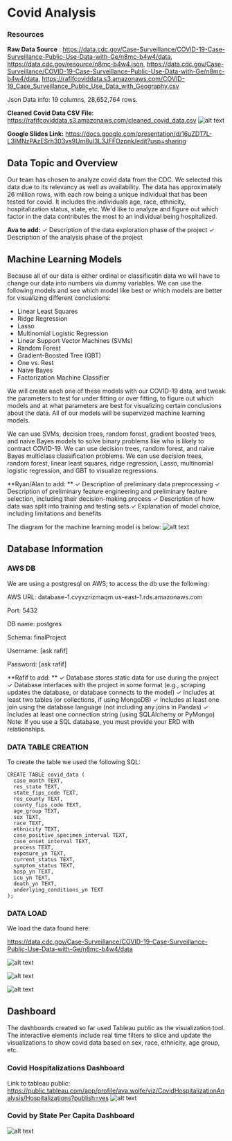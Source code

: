 # Covid Analysis

### Resources
**Raw Data Source** : https://data.cdc.gov/Case-Surveillance/COVID-19-Case-Surveillance-Public-Use-Data-with-Ge/n8mc-b4w4/data, https://data.cdc.gov/resource/n8mc-b4w4.json, https://data.cdc.gov/Case-Surveillance/COVID-19-Case-Surveillance-Public-Use-Data-with-Ge/n8mc-b4w4/data, https://rafifcoviddata.s3.amazonaws.com/COVID-19_Case_Surveillance_Public_Use_Data_with_Geography.csv

Json Data info: 19 columns, 28,652,764 rows. 

**Cleaned Covid Data CSV File**: https://rafifcoviddata.s3.amazonaws.com/cleaned_covid_data.csv
![alt text](https://github.com/RafifAlzayat/thecoolteam-/blob/rafif-csvfile/resources/cleaned_data_sample.png)

**Google Slides Link:** https://docs.google.com/presentation/d/16uZDT7L-L3IMNzPAzESrh303vs9Um8ul3L3JFFOzpnk/edit?usp=sharing

## Data Topic and Overview
Our team has chosen to analyze covid data from the CDC. We selected this data due to its relevancy as well as availability. The data has approximately 26 million rows, with each row being a unique individual that has been tested for covid. It includes the individuals age, race, ethnicity, hospitalization status, state, etc. We'd like to analyze and figure out which factor in the data contributes the most to an individual being hospitalized. 

**Ava to add:** 
✓ Description of the data exploration phase of the project 
✓ Description of the analysis phase of the project

## Machine Learning Models

Because all of our data is either ordinal or classificatin data we will have to change our data into numbers via dummy variables. We can use the following models and see which model like best or which models are better for visualizing different conclusions:
  
  * Linear Least Squares
  * Ridge Regression
  * Lasso
  * Multinomial Logistic Regression
  * Linear Support Vector Machines (SVMs)
  * Random Forest
  * Gradient-Boosted Tree (GBT)
  * One vs. Rest
  * Naive Bayes
  * Factorization Machine Classifier

We will create each one of these models with our COVID-19 data, and tweak the parameters to test for under fitting or over fitting, to figure out which models and at what parameters are best for visualizing certain conclusions about the data. All of our models will be supervized machine learning models.
  
We can use SVMs, decision trees, random forest, gradient boosted trees, and naive Bayes models to solve binary problems like who is likely to contract COVID-19. We can use decision trees, random forest, and naive Bayes multiclass classification problems. We can use decision trees, random forest, linear least squares, ridge regression, Lasso, multinomial logistic regression, and GBT to visualize regressions.

**Ryan/Alan to add: **
✓ Description of preliminary data preprocessing 
✓ Description of preliminary feature engineering and preliminary feature selection, including their decision-making process 
✓ Description of how data was split into training and testing sets 
✓ Explanation of model choice, including limitations and benefits
  
The diagram for the machine learning model is below: 
  ![alt text](https://github.com/RafifAlzayat/thecoolteam-/blob/main/Machine%20Learning%20Model%20Diagram.jpg)
  
 ## Database Information
 
### AWS DB
We are using a postgresql on AWS; to access the db use the following:

AWS URL: database-1.cvyxzrizmaqm.us-east-1.rds.amazonaws.com

Port: 5432

DB name: postgres

Schema: finalProject

Username: [ask rafif]

Password: [ask rafif]

**Rafif to add: **
✓ Database stores static data for use during the project 
✓ Database interfaces with the project in some format (e.g., scraping updates the database, or database connects to the model) 
✓ Includes at least two tables (or collections, if using MongoDB) 
✓ Includes at least one join using the database language (not including any joins in Pandas) 
✓ Includes at least one connection string (using SQLAlchemy or PyMongo)
Note: If you use a SQL database, you must provide your ERD with relationships.

### DATA TABLE CREATION
To create the table we used the following SQL:
```
CREATE TABLE covid_data (
  case_month TEXT,
  res_state TEXT,
  state_fips_code TEXT,
  res_county TEXT,
  county_fips_code TEXT,
  age_group TEXT,
  sex TEXT,
  race TEXT,
  ethnicity TEXT,
  case_positive_specimen_interval TEXT,
  case_onset_interval TEXT,
  process TEXT,
  exposure_yn TEXT,
  current_status TEXT,
  symptom_status TEXT,
  hosp_yn TEXT,
  icu_yn TEXT,
  death_yn TEXT,
  underlying_conditions_yn TEXT
);
```
### DATA LOAD

We load the data found here:

https://data.cdc.gov/Case-Surveillance/COVID-19-Case-Surveillance-Public-Use-Data-with-Ge/n8mc-b4w4/data

![alt text](https://github.com/RafifAlzayat/thecoolteam-/blob/rafif-branch/resources/1.png)

![alt text](https://github.com/RafifAlzayat/thecoolteam-/blob/rafif-branch/resources/2.png)

![alt text](https://github.com/RafifAlzayat/thecoolteam-/blob/rafif-branch/resources/3.png)

## Dashboard
The dashboards created so far used Tableau public as the visualization tool. The interactive elements include real time filters to slice and update the visualizations to show covid data based on sex, race, ethnicity, age group, etc. 

### Covid Hospitalizations Dashboard 
Link to tableau public: https://public.tableau.com/app/profile/ava.wolfe/viz/CovidHospitalizationAnalysis/Hospitalizations?publish=yes
![alt text](https://github.com/RafifAlzayat/thecoolteam-/blob/ava-branch/Hospitalizations.png)

### Covid by State Per Capita Dashboard
![alt text](https://github.com/RafifAlzayat/thecoolteam-/blob/ava-branch/Map.png)


